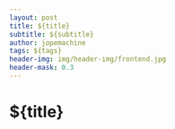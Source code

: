 ```yaml
---
layout: post
title: ${title}
subtitle: ${subtitle}
author: jopemachine
tags: ${tags}
header-img: img/header-img/frontend.jpg
header-mask: 0.3
---
```


# ${title}
